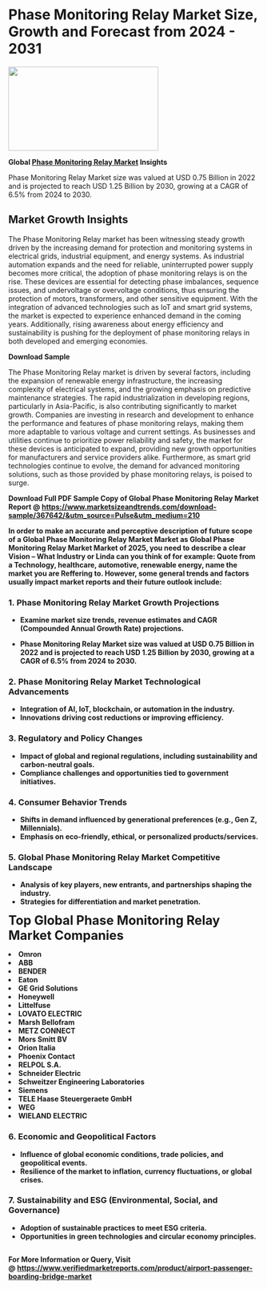 <H1>Phase Monitoring Relay Market Size, Growth and Forecast from 2024 - 2031</H1><img class="aligncenter size-medium wp-image-584254" src="https://thirdeyenews.in/wp-content/uploads/2024/09/Global-Market-Research-300x168.jpeg" alt="" width="300" height="168" /><p><strong>Global&nbsp;<a href="https://www.marketsizeandtrends.com/download-sample/367642/&amp;utm_source=Pulse&amp;utm_medium=210">Phase Monitoring Relay Market</a> Insights</strong></p><p>Phase Monitoring Relay Market size was valued at USD 0.75 Billion in 2022 and is projected to reach USD 1.25 Billion by 2030, growing at a CAGR of 6.5% from 2024 to 2030.</p><p><h2>Market Growth Insights</h2> <p>The Phase Monitoring Relay market has been witnessing steady growth driven by the increasing demand for protection and monitoring systems in electrical grids, industrial equipment, and energy systems. As industrial automation expands and the need for reliable, uninterrupted power supply becomes more critical, the adoption of phase monitoring relays is on the rise. These devices are essential for detecting phase imbalances, sequence issues, and undervoltage or overvoltage conditions, thus ensuring the protection of motors, transformers, and other sensitive equipment. With the integration of advanced technologies such as IoT and smart grid systems, the market is expected to experience enhanced demand in the coming years. Additionally, rising awareness about energy efficiency and sustainability is pushing for the deployment of phase monitoring relays in both developed and emerging economies.</p> <p><strong>Download Sample</strong></p> <p>The Phase Monitoring Relay market is driven by several factors, including the expansion of renewable energy infrastructure, the increasing complexity of electrical systems, and the growing emphasis on predictive maintenance strategies. The rapid industrialization in developing regions, particularly in Asia-Pacific, is also contributing significantly to market growth. Companies are investing in research and development to enhance the performance and features of phase monitoring relays, making them more adaptable to various voltage and current settings. As businesses and utilities continue to prioritize power reliability and safety, the market for these devices is anticipated to expand, providing new growth opportunities for manufacturers and service providers alike. Furthermore, as smart grid technologies continue to evolve, the demand for advanced monitoring solutions, such as those provided by phase monitoring relays, is poised to surge.</p> <p><strong></p><p><span class=""><strong>Download Full PDF Sample Copy of Global Phase Monitoring Relay Market Report</strong> @ <a href="https://www.marketsizeandtrends.com/download-sample/367642/&amp;utm_source=Pulse&amp;utm_medium=210" target="_blank">https://www.marketsizeandtrends.com/download-sample/367642/&amp;utm_source=Pulse&amp;utm_medium=210</a></span></p><p>In order to make an accurate and perceptive description of future scope of a Global&nbsp;Phase Monitoring Relay Market Market as Global&nbsp;Phase Monitoring Relay Market Market of 2025, you need to describe a clear Vision &ndash; What Industry or Linda can you think of for example: Quote from a Technology, healthcare, automotive, renewable energy, name the market you are Reffering to. However, some general trends and factors usually impact market reports and their future outlook include:</p><h3>1.&nbsp;<strong>Phase Monitoring Relay Market Growth Projections</strong></h3><ul><li>Examine market size trends, revenue estimates and CAGR (Compounded Annual Growth Rate) projections.</li><li><p>Phase Monitoring Relay Market size was valued at USD 0.75 Billion in 2022 and is projected to reach USD 1.25 Billion by 2030, growing at a CAGR of 6.5% from 2024 to 2030.</p></li></ul><h3>2.&nbsp;<strong>Phase Monitoring Relay Market Technological Advancements</strong></h3><ul><li>Integration of AI, IoT, blockchain, or automation in the industry.</li><li>Innovations driving cost reductions or improving efficiency.</li></ul><h3>3.&nbsp;<strong>Regulatory and Policy Changes</strong></h3><ul><li>Impact of global and regional regulations, including sustainability and carbon-neutral goals.</li><li>Compliance challenges and opportunities tied to government initiatives.</li></ul><h3>4.&nbsp;<strong>Consumer Behavior Trends</strong></h3><ul><li>Shifts in demand influenced by generational preferences (e.g., Gen Z, Millennials).</li><li>Emphasis on eco-friendly, ethical, or personalized products/services.</li></ul><h3>5.&nbsp;<strong>Global Phase Monitoring Relay Market Competitive Landscape</strong></h3><ul><li>Analysis of key players, new entrants, and partnerships shaping the industry.</li><li>Strategies for differentiation and market penetration.</li></ul><p data-pm-slice="1 1 []"><span style="color: inherit; font-family: inherit; font-size: 25px;">Top Global Phase Monitoring Relay Market Companies</span></p><div class="" data-test-id=""><p><li>Omron</li><li> ABB</li><li> BENDER</li><li> Eaton</li><li> GE Grid Solutions</li><li> Honeywell</li><li> Littelfuse</li><li> LOVATO ELECTRIC</li><li> Marsh Bellofram</li><li> METZ CONNECT</li><li> Mors Smitt BV</li><li> Orion Italia</li><li> Phoenix Contact</li><li> RELPOL S.A.</li><li> Schneider Electric</li><li> Schweitzer Engineering Laboratories</li><li> Siemens</li><li> TELE Haase Steuergeraete GmbH</li><li> WEG</li><li> WIELAND ELECTRIC</li></p></div><h3>6.&nbsp;<strong>Economic and Geopolitical Factors</strong></h3><ul><li>Influence of global economic conditions, trade policies, and geopolitical events.</li><li>Resilience of the market to inflation, currency fluctuations, or global crises.</li></ul><h3>7.&nbsp;<strong>Sustainability and ESG (Environmental, Social, and Governance)</strong></h3><ul><li>Adoption of sustainable practices to meet ESG criteria.</li><li>Opportunities in green technologies and circular economy principles.</li></ul><h2><strong style="font-size: 14px;">For More Information or Query, Visit @&nbsp;</strong><a style="background-color: #ffffff; font-size: 14px;" href="https://www.marketsizeandtrends.com/report/phase-monitoring-relay-market/" target="_blank">https://www.verifiedmarketreports.com/product/airport-passenger-boarding-bridge-market</a></h2>

